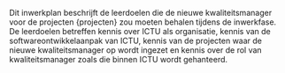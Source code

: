 Dit inwerkplan beschrijft de leerdoelen die de nieuwe kwaliteitsmanager voor de projecten {projecten} zou moeten behalen tijdens de inwerkfase. De leerdoelen betreffen kennis over ICTU als organisatie, kennis van de softwareontwikkelaanpak van ICTU, kennis van de projecten waar de nieuwe kwaliteitsmanager op wordt ingezet en kennis over de rol van kwaliteitsmanager zoals die binnen ICTU wordt gehanteerd.
